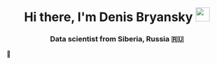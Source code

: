 <h1 align="center">Hi there, I'm Denis Bryansky
<img src="https://github.com/blackcater/blackcater/raw/main/images/Hi.gif" height="32"/></h1>
<h3 align="center">Data scientist from Siberia, Russia 🇷🇺</h3> 👋

<!--
**KolchakAV/KolchakAV** is a ✨ _special_ ✨ repository because its `README.md` (this file) appears on your GitHub profile.

Here are some ideas to get you started:

- 🔭 I’m currently working on ...
<h3 align="left">🌱 I work with Python (pandas, numpy, matplotlib.pyplot, Scipy, Seaborn, sklearn, TeleBot, etc.), SQL, other.</h3>    
<h3 align="left">👯 I’m looking to collaborate on Data Sciense, Data Analytics, ML.</h3>
<h3 align="left">🤔 I’m looking for help with analytical research, market research, sales forecast, etc.</h3>
- 💬 Ask me about ...
<h3 align="left">📫 How to reach me: tg: @hadahoj</h3>
- 😄 Pronouns: ...
- ⚡ Fun fact: ...
-->
